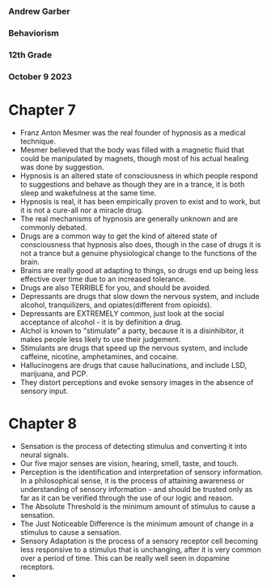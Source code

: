 ### Andrew Garber
### Behaviorism
### 12th Grade
### October 9 2023

# Chapter 7
 - Franz Anton Mesmer was the real founder of hypnosis as a medical technique.
 - Mesmer believed that the body was filled with a magnetic fluid that could be manipulated by magnets, though most of his actual healing was done by suggestion.
 - Hypnosis is an altered state of consciousness in which people respond to suggestions and behave as though they are in a trance, it is both sleep and wakefulness at the same time.
 - Hypnosis is real, it has been empirically proven to exist and to work, but it is not a cure-all nor a miracle drug.
 - The real mechanisms of hypnosis are generally unknown and are commonly debated.
 - Drugs are a common way to get the kind of altered state of consciousness that hypnosis also does, though in the case of drugs it is not a trance but a genuine physiological change to the functions of the brain.
 - Brains are really good at adapting to things, so drugs end up being less effective over time due to an increased tolerance.
 - Drugs are also TERRIBLE for you, and should be avoided.
 - Depressants are drugs that slow down the nervous system, and include alcohol, tranquilizers, and opiates(different from opioids).
 - Depressants are EXTREMELY common, just look at the social acceptance of alcohol - it is by definition a drug. 
 - Alchol is known to "stimulate" a party, because it is a disinhibitor, it makes people less likely to use their judgement.
 - Stimulants are drugs that speed up the nervous system, and include caffeine, nicotine, amphetamines, and cocaine. 
 - Hallucinogens are drugs that cause hallucinations, and include LSD, marijuana, and PCP.
 - They distort perceptions and evoke sensory images in the absence of sensory input. 

# Chapter 8
 - Sensation is the process of detecting stimulus and converting it into neural signals.
 - Our five major senses are vision, hearing, smell, taste, and touch.
 - Perception is the identification and interpretation of sensory information. In a philosophical sense, it is the process of attaining awareness or understanding of sensory information - and should be trusted only as far as it can be verified through the use of our logic and reason.
 - The Absolute Threshold is the minimum amount of stimulus to cause a sensation.
 - The Just Noticeable Difference is the minimum amount of change in a stimulus to cause a sensation.
 - Sensory Adaptation is the process of a sensory receptor cell becoming less responsive to a stimulus that is unchanging, after it is very common over a period of time. This can be really well seen in dopamine receptors.
 - 
